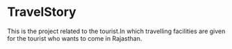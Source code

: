 # TravelStory
This is the project related to the tourist.In which travelling facilities are given for the tourist who wants to come in Rajasthan.

